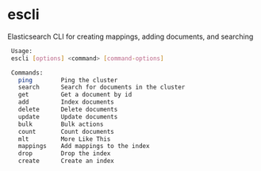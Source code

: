 # escli

Elasticsearch CLI for creating mappings, adding documents, and searching


```bash
 Usage:
 escli [options] <command> [command-options]

 Commands:
   ping        Ping the cluster
   search      Search for documents in the cluster
   get         Get a document by id
   add         Index documents
   delete      Delete documents
   update      Update documents
   bulk        Bulk actions
   count       Count documents
   mlt         More Like This
   mappings    Add mappings to the index
   drop        Drop the index
   create      Create an index
```
